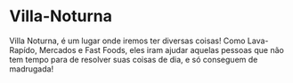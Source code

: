 # Villa-Noturna
Villa Noturna, é um lugar onde iremos ter diversas coisas! Como Lava-Rapído, Mercados e Fast Foods, eles iram ajudar aquelas pessoas que não tem tempo para de resolver suas coisas de dia, e só conseguem de madrugada!
